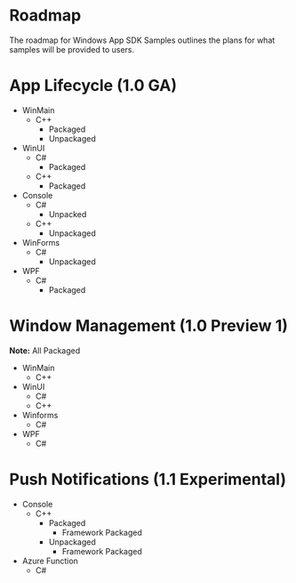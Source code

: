 # Roadmap

The roadmap for Windows App SDK Samples outlines the plans for what samples will be provided to users.


# App Lifecycle (1.0 GA)

* WinMain
    * C++
        * Packaged
        * Unpackaged
* WinUI
    * C#
        * Packaged
    * C++
        * Packaged
* Console
    * C#
        * Unpacked
    * C++
        * Unpackaged
* WinForms
    * C#
        * Unpackaged
* WPF
    * C#
        * Packaged

# Window Management (1.0 Preview 1)
**Note:** All Packaged

* WinMain
    * C++
* WinUI
    * C#
    * C++
* Winforms
    * C#
* WPF
    * C#

# Push Notifications (1.1 Experimental)
* Console
    * C++
        * Packaged
            * Framework Packaged
        * Unpackaged
            * Framework Packaged 
* Azure Function            
    * C# 
   



























